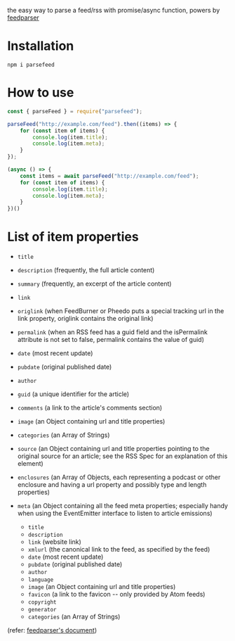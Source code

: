 the easy way to parse a feed/rss with promise/async function, powers by [feedparser]("https://www.npmjs.com/package/feedparser")

# Installation

```
npm i parsefeed
```

# How to use

```javascript
const { parseFeed } = require("parsefeed");

parseFeed("http://example.com/feed").then((items) => {
    for (const item of items) {
        console.log(item.title);
        console.log(item.meta);
    }
});

(async () => {
    const items = await parseFeed("http://example.com/feed");
    for (const item of items) {
        console.log(item.title);
        console.log(item.meta);
    }
})()
```

# List of item properties
- `title`
- `description` (frequently, the full article content)
- `summary` (frequently, an excerpt of the article content)
- `link`
- `origlink` (when FeedBurner or Pheedo puts a special tracking url in the link property, origlink contains the original link)
- `permalink` (when an RSS feed has a guid field and the isPermalink attribute is not set to false, permalink contains the value of guid)
- `date` (most recent update)
- `pubdate` (original published date)
- `author`
- `guid` (a unique identifier for the article)
- `comments` (a link to the article's comments section)
- `image` (an Object containing url and title properties)
- `categories` (an Array of Strings)
- `source` (an Object containing url and title properties pointing to the original source for an article; see the RSS Spec for an explanation of this element)
- `enclosures` (an Array of Objects, each representing a podcast or other enclosure and having a url property and possibly type and length properties)
- `meta` (an Object containing all the feed meta properties; especially handy when using the EventEmitter interface to listen to article emissions)

    - `title`
    - `description`
    - `link` (website link)
    - `xmlurl` (the canonical link to the feed, as specified by the feed)
    - `date` (most recent update)
    - `pubdate` (original published date)
    - `author`
    - `language`
    - `image` (an Object containing url and title properties)
    - `favicon` (a link to the favicon -- only provided by Atom feeds)
    - `copyright`
    - `generator`
    - `categories` (an Array of Strings)

(refer: [feedparser's document](https://www.npmjs.com/package/feedparser#list-of-meta-properties))
